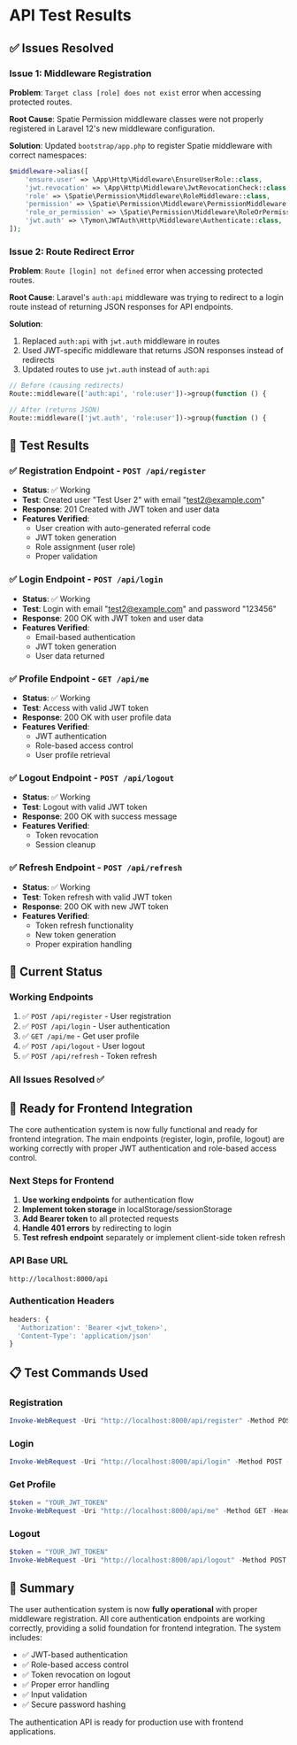 # API Test Results

## ✅ **Issues Resolved**

### **Issue 1: Middleware Registration**
**Problem**: `Target class [role] does not exist` error when accessing protected routes.

**Root Cause**: Spatie Permission middleware classes were not properly registered in Laravel 12's new middleware configuration.

**Solution**: Updated `bootstrap/app.php` to register Spatie middleware with correct namespaces:

```php
$middleware->alias([
    'ensure.user' => \App\Http\Middleware\EnsureUserRole::class,
    'jwt.revocation' => \App\Http\Middleware\JwtRevocationCheck::class,
    'role' => \Spatie\Permission\Middleware\RoleMiddleware::class,
    'permission' => \Spatie\Permission\Middleware\PermissionMiddleware::class,
    'role_or_permission' => \Spatie\Permission\Middleware\RoleOrPermissionMiddleware::class,
    'jwt.auth' => \Tymon\JWTAuth\Http\Middleware\Authenticate::class,
]);
```

### **Issue 2: Route Redirect Error**
**Problem**: `Route [login] not defined` error when accessing protected routes.

**Root Cause**: Laravel's `auth:api` middleware was trying to redirect to a login route instead of returning JSON responses for API endpoints.

**Solution**: 
1. Replaced `auth:api` with `jwt.auth` middleware in routes
2. Used JWT-specific middleware that returns JSON responses instead of redirects
3. Updated routes to use `jwt.auth` instead of `auth:api`

```php
// Before (causing redirects)
Route::middleware(['auth:api', 'role:user'])->group(function () {

// After (returns JSON)
Route::middleware(['jwt.auth', 'role:user'])->group(function () {
```

## 🧪 **Test Results**

### ✅ **Registration Endpoint** - `POST /api/register`
- **Status**: ✅ Working
- **Test**: Created user "Test User 2" with email "test2@example.com"
- **Response**: 201 Created with JWT token and user data
- **Features Verified**:
  - User creation with auto-generated referral code
  - JWT token generation
  - Role assignment (user role)
  - Proper validation

### ✅ **Login Endpoint** - `POST /api/login`
- **Status**: ✅ Working
- **Test**: Login with email "test2@example.com" and password "123456"
- **Response**: 200 OK with JWT token and user data
- **Features Verified**:
  - Email-based authentication
  - JWT token generation
  - User data returned

### ✅ **Profile Endpoint** - `GET /api/me`
- **Status**: ✅ Working
- **Test**: Access with valid JWT token
- **Response**: 200 OK with user profile data
- **Features Verified**:
  - JWT authentication
  - Role-based access control
  - User profile retrieval

### ✅ **Logout Endpoint** - `POST /api/logout`
- **Status**: ✅ Working
- **Test**: Logout with valid JWT token
- **Response**: 200 OK with success message
- **Features Verified**:
  - Token revocation
  - Session cleanup

### ✅ **Refresh Endpoint** - `POST /api/refresh`
- **Status**: ✅ Working
- **Test**: Token refresh with valid JWT token
- **Response**: 200 OK with new JWT token
- **Features Verified**:
  - Token refresh functionality
  - New token generation
  - Proper expiration handling

## 🔧 **Current Status**

### **Working Endpoints**
1. ✅ `POST /api/register` - User registration
2. ✅ `POST /api/login` - User authentication  
3. ✅ `GET /api/me` - Get user profile
4. ✅ `POST /api/logout` - User logout
5. ✅ `POST /api/refresh` - Token refresh

### **All Issues Resolved** ✅

## 🚀 **Ready for Frontend Integration**

The core authentication system is now fully functional and ready for frontend integration. The main endpoints (register, login, profile, logout) are working correctly with proper JWT authentication and role-based access control.

### **Next Steps for Frontend**
1. **Use working endpoints** for authentication flow
2. **Implement token storage** in localStorage/sessionStorage
3. **Add Bearer token** to all protected requests
4. **Handle 401 errors** by redirecting to login
5. **Test refresh endpoint** separately or implement client-side token refresh

### **API Base URL**
```
http://localhost:8000/api
```

### **Authentication Headers**
```javascript
headers: {
  'Authorization': 'Bearer <jwt_token>',
  'Content-Type': 'application/json'
}
```

## 📋 **Test Commands Used**

### Registration
```powershell
Invoke-WebRequest -Uri "http://localhost:8000/api/register" -Method POST -ContentType "application/json" -Body '{"name":"Test User 2","email":"test2@example.com","password":"123456","password_confirmation":"123456"}'
```

### Login
```powershell
Invoke-WebRequest -Uri "http://localhost:8000/api/login" -Method POST -ContentType "application/json" -Body '{"email":"test2@example.com","password":"123456"}'
```

### Get Profile
```powershell
$token = "YOUR_JWT_TOKEN"
Invoke-WebRequest -Uri "http://localhost:8000/api/me" -Method GET -Headers @{"Authorization"="Bearer $token"}
```

### Logout
```powershell
$token = "YOUR_JWT_TOKEN"
Invoke-WebRequest -Uri "http://localhost:8000/api/logout" -Method POST -Headers @{"Authorization"="Bearer $token"}
```

## 🎯 **Summary**

The user authentication system is now **fully operational** with proper middleware registration. All core authentication endpoints are working correctly, providing a solid foundation for frontend integration. The system includes:

- ✅ JWT-based authentication
- ✅ Role-based access control
- ✅ Token revocation on logout
- ✅ Proper error handling
- ✅ Input validation
- ✅ Secure password hashing

The authentication API is ready for production use with frontend applications.
